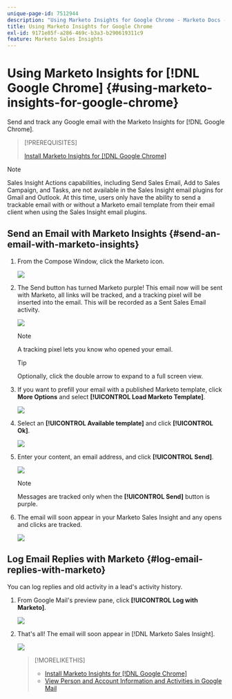 ```yaml
---
unique-page-id: 7512944
description: "Using Marketo Insights for Google Chrome - Marketo Docs - Product Documentation"
title: Using Marketo Insights for Google Chrome
exl-id: 9171e85f-a286-469c-b3a3-b290619311c9
feature: Marketo Sales Insights
---
```

# Using Marketo Insights for [!DNL Google Chrome] {#using-marketo-insights-for-google-chrome}

Send and track any Google email with the Marketo Insights for [!DNL Google Chrome].

>[!PREREQUISITES]
>
>[Install Marketo Insights for [!DNL Google Chrome]](/help/marketo/product-docs/marketo-sales-insight/msi-chrome-plugin/install-marketo-insights-for-google-chrome.md)

>[!NOTE]
>
>Sales Insight Actions capabilities, including Send Sales Email, Add to Sales Campaign, and Tasks, are not available in the Sales Insight email plugins for Gmail and Outlook. At this time, users only have the ability to send a trackable email with or without a Marketo email template from their email client when using the Sales Insight email plugins.

## Send an Email with Marketo Insights {#send-an-email-with-marketo-insights}

1. From the Compose Window, click the Marketo icon.

   ![](assets/image2015-10-5-14-3a57-3a53.png)

1. The Send button has turned Marketo purple! This email now will be sent with Marketo, all links will be tracked, and a tracking pixel will be inserted into the email. This will be recorded as a Sent Sales Email activity.

   ![](assets/image2015-10-5-15-3a2-3a21.png)

   >[!NOTE]
   >
   >A tracking pixel lets you know who opened your email.

   >[!TIP]
   >
   >Optionally, click the double arrow to expand to a full screen view.

1. If you want to prefill your email with a published Marketo template, click **More Options** and select **[!UICONTROL Load Marketo Template]**.

   ![](assets/image2015-10-5-15-3a6-3a50.png)

1. Select an **[!UICONTROL Available template]** and click **[!UICONTROL Ok]**.

   ![](assets/image2015-10-5-15-3a11-3a44.png)

1. Enter your content, an email address, and click **[!UICONTROL Send]**.

   ![](assets/image2015-10-6-14-3a37-3a32.png)

   >[!NOTE]
   >
   >Messages are tracked only when the **[!UICONTROL Send]** button is purple.

1. The email will soon appear in your Marketo Sales Insight and any opens and clicks are tracked.

   ![](assets/image2015-4-23-16-3a59-3a43.png)

## Log Email Replies with Marketo {#log-email-replies-with-marketo}

You can log replies and old activity in a lead's activity history.

1. From Google Mail's preview pane, click **[!UICONTROL Log with Marketo]**.

   ![](assets/image2015-4-23-17-3a0-3a42.png)

1. That's all! The email will soon appear in [!DNL Marketo Sales Insight].

   ![](assets/image2015-4-23-17-3a1-3a26.png)

   >[!MORELIKETHIS]
   >
   >* [Install Marketo Insights for [!DNL Google Chrome]](/help/marketo/product-docs/marketo-sales-insight/msi-chrome-plugin/install-marketo-insights-for-google-chrome.md)
   >* [View Person and Account Information and Activities in Google Mail](/help/marketo/product-docs/marketo-sales-insight/msi-chrome-plugin/view-person-and-account-information-and-activities-in-google-mail.md)
